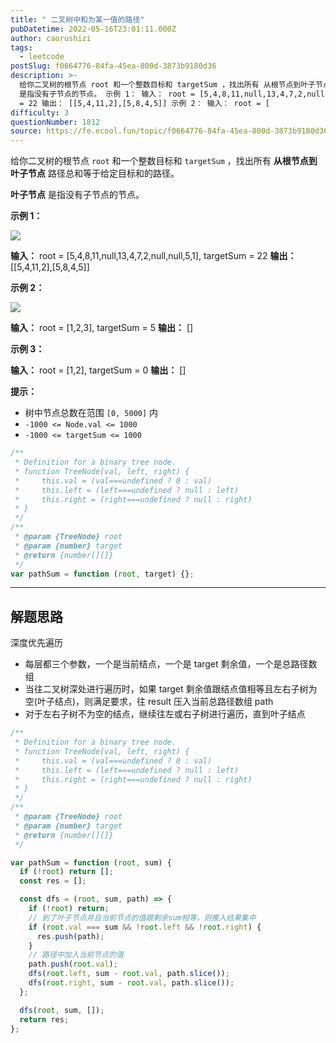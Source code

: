 ```yaml
---
title: " 二叉树中和为某一值的路径"
pubDatetime: 2022-05-16T23:01:11.000Z
author: caorushizi
tags:
  - leetcode
postSlug: f0664776-84fa-45ea-800d-3873b9180d36
description: >-
  给你二叉树的根节点 root 和一个整数目标和 targetSum ，找出所有 从根节点到叶子节点 路径总和等于给定目标和的路径。 叶子节点
  是指没有子节点的节点。 示例 1： 输入： root = [5,4,8,11,null,13,4,7,2,null,null,5,1], targetSum
  = 22 输出： [[5,4,11,2],[5,8,4,5]] 示例 2： 输入： root = [
difficulty: 3
questionNumber: 1812
source: https://fe.ecool.fun/topic/f0664776-84fa-45ea-800d-3873b9180d36
---
```


给你二叉树的根节点 `root` 和一个整数目标和 `targetSum` ，找出所有 **从根节点到叶子节点** 路径总和等于给定目标和的路径。

**叶子节点** 是指没有子节点的节点。

**示例 1：**

![](https://pic.rmb.bdstatic.com/bjh/8771ad1c0da043e18c975fe618d70489.png)

**输入：** root = [5,4,8,11,null,13,4,7,2,null,null,5,1], targetSum = 22
**输出：** [[5,4,11,2],[5,8,4,5]]

**示例 2：**

![](https://pic.rmb.bdstatic.com/bjh/2c1a1aabf2e37caf1fb5d7f5b3efd5f6.png)

**输入：** root = [1,2,3], targetSum = 5
**输出：** []

**示例 3：**

**输入：** root = [1,2], targetSum = 0
**输出：** []

**提示：**

- 树中节点总数在范围 `[0, 5000]` 内
- `-1000 <= Node.val <= 1000`
- `-1000 <= targetSum <= 1000`

```js
/**
 * Definition for a binary tree node.
 * function TreeNode(val, left, right) {
 *     this.val = (val===undefined ? 0 : val)
 *     this.left = (left===undefined ? null : left)
 *     this.right = (right===undefined ? null : right)
 * }
 */
/**
 * @param {TreeNode} root
 * @param {number} target
 * @return {number[][]}
 */
var pathSum = function (root, target) {};
```

---

## 解题思路

深度优先遍历

- 每层都三个参数，一个是当前结点，一个是 target 剩余值，一个是总路径数组
- 当往二叉树深处进行遍历时，如果 target 剩余值跟结点值相等且左右子树为空(叶子结点)，则满足要求，往 result 压入当前总路径数组 path
- 对于左右子树不为空的结点，继续往左或右子树进行遍历，直到叶子结点

```js
/**
 * Definition for a binary tree node.
 * function TreeNode(val, left, right) {
 *     this.val = (val===undefined ? 0 : val)
 *     this.left = (left===undefined ? null : left)
 *     this.right = (right===undefined ? null : right)
 * }
 */
/**
 * @param {TreeNode} root
 * @param {number} target
 * @return {number[][]}
 */

var pathSum = function (root, sum) {
  if (!root) return [];
  const res = [];

  const dfs = (root, sum, path) => {
    if (!root) return;
    // 到了叶子节点并且当前节点的值跟剩余sum相等，则推入结果集中
    if (root.val === sum && !root.left && !root.right) {
      res.push(path);
    }
    // 路径中加入当前节点的值
    path.push(root.val);
    dfs(root.left, sum - root.val, path.slice());
    dfs(root.right, sum - root.val, path.slice());
  };

  dfs(root, sum, []);
  return res;
};
```

